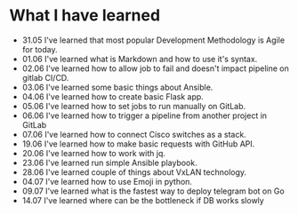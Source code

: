 # What I have learned #
- 31.05 I've learned that most popular Development Methodology is Agile for today.
- 01.06 I've learned what is Markdown and how to use it's syntax.
- 02.06 I've learned how to allow job to fail and doesn't impact pipeline on gitlab CI/CD.
- 03.06 I've learned some basic things about Ansible.
- 04.06 I've learned how to create basic Flask app.
- 05.06 I've learned how to set jobs to run manually on GitLab.
- 06.06 I've learned how to trigger a pipeline from another project in GitLab
- 07.06 I've learned how to connect Cisco switches as a stack.
- 19.06 I've learned how to make basic requests with GitHub API.
- 20.06 I've learned how to work with jq.
- 23.06 I've learned run simple Ansible playbook.
- 28.06 I've learned couple of things about VxLAN technology. 
- 04.07 I've learned how to use Emoji in python.
- 09.07 I've learned what is the fastest way to deploy telegram bot on Go
- 14.07 I've learned where can be the bottleneck if DB works slowly 
